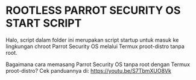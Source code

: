 # ROOTLESS PARROT SECURITY OS START SCRIPT
Halo, script dalam folder ini merupakan script startup untuk masuk ke
lingkungan chroot Parrot Security OS melalui Termux proot-distro tanpa
root.

Bagaimana cara memasang Parrot Security OS tanpa root dengan Termux
proot-distro? Cek panduannya di: https://youtu.be/S7TbmXUO8Vk
